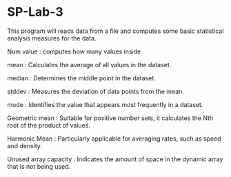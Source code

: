 # SP-Lab-3

This program will reads data from a file and computes some basic statistical analysis measures for the data.

Num value : computes how many values inside

mean : Calculates the average of all values in the dataset.

median : Determines the middle point in the dataset.

stddev : Measures the deviation of data points from the mean.

mode : Identifies the value that appears most frequently in a dataset.

Geometric mean : Suitable for positive number sets, it calculates the Nth root of the product of values.

Harmonic Mean : Particularly applicable for averaging rates, such as speed and density.

Unused array capacity : Indicates the amount of space in the dynamic array that is not being used.
